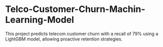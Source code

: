 # Telco-Customer-Churn-Machin-Learning-Model
This project predicts telecom customer churn with a recall of 79% using a LightGBM model, allowing proactive retention strategies.
